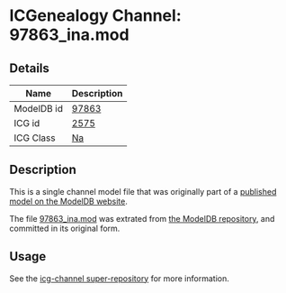 # ICGenealogy Channel: 97863\_ina.mod

## Details

Name | Description
---- | -----------
ModelDB id | [97863](http://senselab.med.yale.edu/ModelDB/ShowModel.cshtml?model=97863)
ICG id | [2575](http://icg.neurotheory.ox.ac.uk/channels/2/2575)
ICG Class | [Na](http://icg.neurotheory.ox.ac.uk/channels/2)

## Description

This is a single channel model file that was originally part of a [published model on the ModelDB website](http://senselab.med.yale.edu/mModelDB/ShowModel.cshtml?model=97863).

The file [97863\_ina.mod](97863_ina.mod) was extrated from [the ModelDB repository](http://senselab.med.yale.edu/ModelDB/ShowModel.cshtml?model=97863), and committed in its original form.

## Usage

See the [icg-channel super-repository](https://github.com/icgenealogy/icg-channels) for more information.